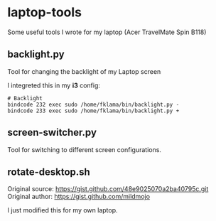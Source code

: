 # laptop-tools

Some useful tools I wrote for my laptop (Acer TravelMate Spin B118)


## backlight.py

Tool for changing the backlight of my Laptop screen

I integreted this in my **i3** config:

    # Backlight
    bindcode 232 exec sudo /home/fklama/bin/backlight.py -
    bindcode 233 exec sudo /home/fklama/bin/backlight.py +



## screen-switcher.py

Tool for switching to different screen configurations.


## rotate-desktop.sh

Original source: https://gist.github.com/48e9025070a2ba40795c.git
Original author: https://gist.github.com/mildmojo

I just modified this for my own laptop.